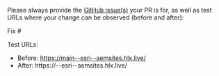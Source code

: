 Please always provide the [GitHub issue(s)](../issues) your PR is for, as well as test URLs where your change can be observed (before and after):

Fix #<gh-issue-id>

Test URLs:
- Before: https://main--esri--aemsites.hlx.live/
- After: https://<branch>--esri--aemsites.hlx.live/
